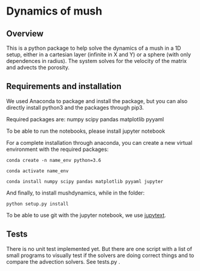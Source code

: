# Dynamics of mush


## Overview

This is a python package to help solve the dynamics of a mush in a 1D setup, either in a cartesian layer (infinite in X and Y) or a sphere (with only dependences in radius). The system solves for the velocity of the matrix and advects the porosity. 

## Requirements and installation

We used Anaconda to package and install the package, but you can also directly install python3 and the packages through pip3. 

Required packages are: numpy scipy pandas matplotlib pyyaml

To be able to run the notebooks, please install jupyter notebook

For a complete installation through anaconda, you can create a new virtual environment with the required packages:

```
conda create -n name_env python=3.6

conda activate name_env

conda install numpy scipy pandas matplotlib pyyaml jupyter
```
And finally, to install mushdynamics, while in the folder:

```
python setup.py install
```

To be able to use git with the jupyter notebook, we use [jupytext](https://github.com/mwouts/jupytext).

## Tests

There is no unit test implemented yet. But there are one script with a list of small programs to visually test if the solvers are doing correct things and to compare the advection solvers. See tests.py . 
